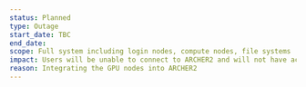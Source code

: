 ```yaml
---
status: Planned
type: Outage
start_date: TBC
end_date: 
scope: Full system including login nodes, compute nodes, file systems
impact: Users will be unable to connect to ARCHER2 and will not have access to data on ARCHER2   
reason: Integrating the GPU nodes into ARCHER2
---
```


